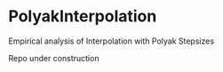 # PolyakInterpolation
Empirical analysis of Interpolation with Polyak Stepsizes

Repo under construction
